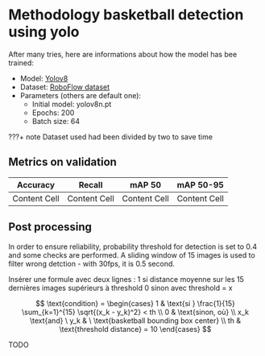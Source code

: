 # Methodology basketball detection using yolo

After many tries, here are informations about how the model has bee trained:

- Model: [Yolov8](https://docs.ultralytics.com/modes/train/#key-features-of-train-mode)
- Dataset: [RoboFlow dataset](https://universe.roboflow.com/ownprojects/basketball-w2xcw)
- Parameters (others are default one):
  - Initial model: yolov8n.pt
  - Epochs: 200
  - Batch size: 64

???+ note
    Dataset used had been divided by two to save time

## Metrics on validation

Accuracy     | Recall        | mAP 50       | mAP 50-95
------------ | ------------- | ------------ | ------------
Content Cell | Content Cell  | Content Cell | Content Cell

## Post processing

In order to ensure reliability, probability threshold for detection is set to 0.4 and some checks are performed.
A sliding window of 15 images is used to filter wrong detction - with 30fps, it is 0.5 second.

Insérer une formule avec deux lignes : 1 si distance moyenne sur les 15 dernières images supérieurs à threshold  0 sinon
avec threshold = x

$$
\text{condition} = \begin{cases}
1 & \text{si } \frac{1}{15} \sum_{k=1}^{15} \sqrt{(x_k - y_k)^2} < th \\
0 & \text{sinon, où} \\
x_k \text{and} \ y_k & \ \text{basketball bounding box center} \\
th & \text{threshold distance} = 10
\end{cases}
$$

TODO
